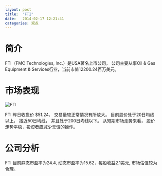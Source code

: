 ```yaml
---
layout: post
title:  "FTI"
date:   2014-02-17 12:21:41
categories: 观点
---
```


# 简介
FTI（FMC Technologies, Inc.）是USA著名上市公司，
公司主要从事Oil & Gas Equipment & Services行业，当前市值12200.24百万美元。

# 市场表现

![FTI](http://finviz.com/chart.ashx?t=FTI&ty=c&ta=1&p=d&s=l)

FTI 昨日收盘价 $51.24，
交易量较正常情况有所放大。
目前股价处于20日均线以上，
接近50日均线，
并且处于200日均线以下。
从短期市场走势来看，
股价走势平稳，投资者应减少无谓的操作。

# 公司分析
FTI 目前静态市盈率为24.4, 动态市盈率为15.62，每股收益2.1美元,
市场估值较为合理。
